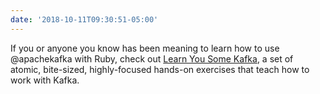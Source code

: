 ```yaml
---
date: '2018-10-11T09:30:51-05:00'
---
```

If you or anyone you know has been meaning to learn how to use @apachekafka with Ruby, check out [Learn You Some Kafka](https://github.com/FundingCircle/learn-you-some-kafka), a set of atomic, bite-sized, highly-focused hands-on exercises that teach how to work with Kafka.
